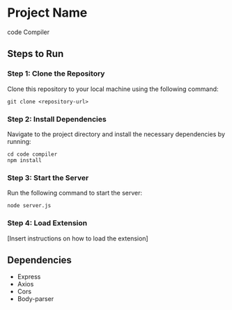 
# Project Name
code Compiler

## Steps to Run

### Step 1: Clone the Repository
Clone this repository to your local machine using the following command:
```
git clone <repository-url>
```

### Step 2: Install Dependencies
Navigate to the project directory and install the necessary dependencies by running:
```
cd code compiler
npm install
```

### Step 3: Start the Server
Run the following command to start the server:
```
node server.js
```

### Step 4: Load Extension
[Insert instructions on how to load the extension]

## Dependencies
- Express
- Axios
- Cors
- Body-parser


